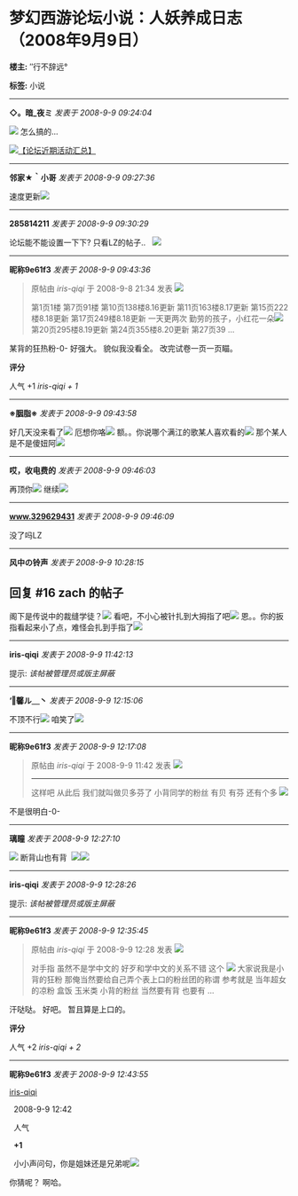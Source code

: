 # 梦幻西游论坛小说：人妖养成日志（2008年9月9日）

**楼主:** ″行不辞远°

**标签:** 小说

---

**◇。暗\_夜ミ**  _发表于 2008-9-9 09:24:04_

![](static/image/smiley/yxbq/24.gif) 怎么搞的...

[![【论坛近期活动汇总】](https://ok.166.net/forum/xyq/forum/202302/01/150037o7xbo8ew0vvfv0cq.jpg)](https://xyq.netease.com/home.php?mod=task)

---

**邻家★｀小哥** _发表于 2008-9-9 09:27:36_

速度更新![](static/image/smiley/yxbq/2.gif)

---

**285814211** _发表于 2008-9-9 09:30:29_

论坛能不能设置一下下? 只看LZ的帖子..   ![](static/image/smiley/yxbq/14.gif)

---

**昵称9e61f3** _发表于 2008-9-9 09:43:36_

> 原帖由 _iris-qiqi_ 于 2008-9-8 21:34 发表 [![](http://xyq.netease.com/images/common/back.gif)](http://xyq.netease.com/redirect.php?goto=findpost&pid=14578401&ptid=868601)
>
> 第1页1楼
> 第7页91楼
> 第10页138楼8.16更新
> 第11页163楼8.17更新
> 第15页222楼8.18更新
> 第17页249楼8.18更新 一天更两次 勤劳的孩子，小红花一朵![](static/image/smiley/yxbq/103.gif)
> 第20页295楼8.19更新
> 第24页355楼8.20更新
> 第27页39 ...

某背的狂热粉-0- 好强大。 貌似我没看全。 改完试卷一页一页瞄。

**评分**

人气 +1  _iris-qiqi + 1_

---

**※胭脂※** _发表于 2008-9-9 09:43:58_

好几天没来看了![](static/image/smiley/yxbq/17.gif) 厄想你咯![](static/image/smiley/yxbq/17.gif) 额。。你说哪个满江的歌某人喜欢看的![](static/image/smiley/yxbq/17.gif) 那个某人是不是傻妞阿![](static/image/smiley/yxbq/89.gif)

---

**哎，收电费的** _发表于 2008-9-9 09:46:03_

再顶你![](static/image/smiley/yxbq/28.gif) 继续![](static/image/smiley/yxbq/90.gif)

---

**www.329629431** _发表于 2008-9-9 09:46:09_

没了吗LZ

---

**风中の铃声** _发表于 2008-9-9 10:28:15_

## 回复 #16 zach 的帖子

阁下是传说中的裁缝学徒？![](static/image/smiley/yxbq/35.gif) 看吧，不小心被针扎到大拇指了吧![](static/image/smiley/yxbq/17.gif) 恩。。你的扳指看起来小了点，难怪会扎到手指了![](static/image/smiley/yxbq/76.gif)

---

**iris-qiqi** _发表于 2008-9-9 11:42:13_

提示: _该帖被管理员或版主屏蔽_

---

**‘‖馨ル＿丶** _发表于 2008-9-9 12:15:06_

不顶不行![](static/image/smiley/yxbq/24.gif) 咱笑了![](static/image/smiley/yxbq/76.gif)

---

**昵称9e61f3** _发表于 2008-9-9 12:17:08_

> 原帖由 _iris-qiqi_ 于 2008-9-9 11:42 发表 [![](http://xyq.netease.com/images/common/back.gif)](http://xyq.netease.com/redirect.php?goto=findpost&pid=14588116&ptid=868601)
>
> -----------------------------------------------------------------------------------------------------------
> 这样吧 从此后 我们就叫做贝多芬了
> 小背同学的粉丝 有贝 有芬 还有个多 ![](static/image/smiley/yxbq/50.gif)

不是很明白-0-

---

**璃瞳** _发表于 2008-9-9 12:27:10_

![](static/image/smiley/yxbq/76.gif) 断背山也有背  ![](static/image/smiley/yxbq/76.gif)![](static/image/smiley/yxbq/76.gif)

---

**iris-qiqi** _发表于 2008-9-9 12:28:26_

提示: _该帖被管理员或版主屏蔽_

---

**昵称9e61f3** _发表于 2008-9-9 12:35:45_

> 原帖由 _iris-qiqi_ 于 2008-9-9 12:28 发表 [![](http://xyq.netease.com/images/common/back.gif)](http://xyq.netease.com/redirect.php?goto=findpost&pid=14589194&ptid=868601)
>
> 对手指 虽然不是学中文的 好歹和学中文的关系不错 这个 ![](static/image/smiley/yxbq/15.gif)
> 大家说我是小背的狂粉 那俺当然要给自己弄个表上口的粉丝团的称谓
> 参考就是 当年超女的凉粉 盒饭 玉米类
> 小背的粉丝 当然要有背 也要有 ...

汗哒哒。 好吧。 暂且算是上口的。

**评分**

人气 +2  _iris-qiqi + 2_

---

**昵称9e61f3** _发表于 2008-9-9 12:43:55_

[iris-qiqi](http://xyq.netease.com/space.php?uid=875616)

  2008-9-9 12:42

  人气

  **+1**

  小小声问句，你是姐妹还是兄弟呢![](static/image/smiley/yxbq/55.gif)

你猜呢？ 啊哈。
